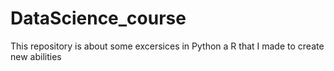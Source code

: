 # DataScience_course
This repository is about some excersices in Python a R that I made to create new abilities
